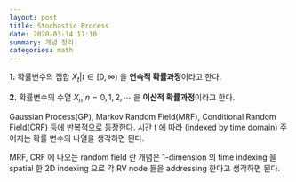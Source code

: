 ```yaml
---
layout: post
title: Stochastic Process
date: 2020-03-14 17:10
summary: 개념 정리
categories: math
---
```


**1.** 확률변수의 집합 ${X_t \vert t∈[0,∞)}$ 을 **연속적 확률과정**이라고 한다.

**2.** 확률변수의 수열 ${X_n \vert n = 0,1,2,\cdots}$ 을 **이산적 확률과정**이라고 한다.

Gaussian Process(GP), Markov Random Field(MRF), Conditional Random Field(CRF) 등에 반복적으로 등장한다. 시간 t 에 따라 (indexed by time domain) 주어지는 확률 변수의 나열을 생각하면 된다.

MRF, CRF 에 나오는 random field 란 개념은 1-dimension 의 time indexing 을 spatial 한 2D indexing 으로 각 RV node 들을 addressing 한다고 생각하면 된다.
